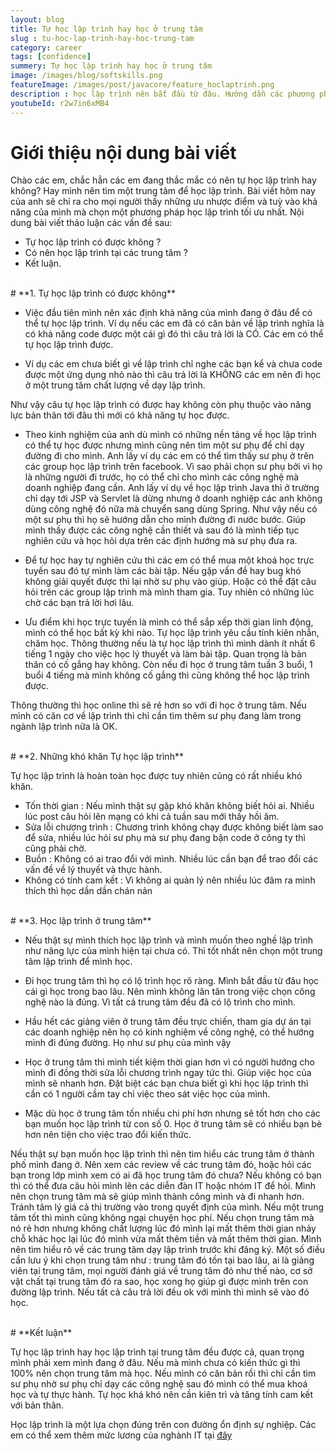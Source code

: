 ```yaml
---
layout: blog
title: Tự học lập trình hay học ở trung tâm
slug : tu-hoc-lap-trinh-hay-hoc-trung-tam
category: career
tags: [confidence]
summery: Tự học lập trình hay học ở trung tâm  
image: /images/blog/softskills.png
featureImage: /images/post/javacore/feature_hoclaptrinh.png
description : học lập trình nên bắt đầu từ đâu. Hướng dẫn các phương phương pháp học lập trình cho người tự học java. Hiểu được học lập trình là gì. Hướng dẫn con đường tự học java cơ bản tới nâng cao. Cơ hội nghề nghiệp cho các bạn sau khi tự học java.
youtubeId: r2w7in6xMB4
---
```


# **Giới thiệu nội dung bài viết**

Chào các em, chắc hẳn các em đang thắc mắc có nên tự học lập trình hay không? Hay mình nên tìm một trung tâm để học lập trình. Bài viết hôm nay của anh sẽ chỉ ra cho mọi người thấy những ưu nhược điểm và tuỳ vào khả năng của mình mà chọn một phương pháp học lập trình tối ưu nhất. Nội dung bài viết thảo luận các vấn đề sau:

- Tự học lập trình có được không ?
- Có nên học lập trình tại các trung tâm ?
- Kết luận.

<br>
# **1. Tự học lập trình có được không**

- Việc đầu tiên mình nên xác định khả năng của mình đang ở đâu để có thể tự học lập trình. Ví dụ nếu các em đã có căn bản về lập trình nghĩa là có khả năng code được một cái gì đó thì câu trả lời là CÓ. Các em có thể tự học lập trình được. 

- Ví dụ các em chưa biết gì về lập trình chỉ nghe các bạn kể và chưa code được một ứng dụng nhỏ nào thì câu trả lời là KHÔNG các em nên đi học ở một trung tâm chất lượng về dạy lập trình. 

Như vậy câu tự học lập trình có được hay không còn phụ thuộc vào năng lực bản thân tới đâu thì mới có khả năng tự học được.

- Theo kinh nghiệm của anh dù mình có những nền tảng về học lập trình có thể tự học được nhưng mình cũng nên tìm một sư phụ để chỉ dạy đường đi cho mình. Anh lấy ví dụ các em có thể tìm thấy sư phụ ở trên các group học lập trình trên facebook. Vì sao phải chọn sư phụ bởi vì họ là những người đi trước, họ có thể chỉ cho mình các công nghệ mà doanh nghiệp đang cần. Anh lấy ví dụ về học lập trình Java thì ở trường chỉ dạy tới JSP và Servlet là dừng nhưng ở doanh nghiệp các anh không dùng công nghệ đó nữa mà chuyển sang dùng Spring. Như vậy nếu có một sư phụ thì họ sẽ hướng dẫn cho mình đường đi nước bước. Giúp mình thấy được các công nghệ cần thiết và sau đó là mình tiếp tục nghiên cứu và học hỏi dựa trên các định hướng mà sư phụ đưa ra.

- Để tự học hay tự nghiên cứu thì các em có thể mua một khoá học trực tuyến sau đó tự mình làm các bài tập. Nếu gặp vấn đề hay bug khó không giải quyết được thì lại nhờ sư phụ vào giúp. Hoặc có thể đặt câu hỏi trên các group lập trình mà mình tham gia. Tuy nhiên có những lúc chờ các bạn trả lời hơi lâu.

- Ưu điểm khi học trực tuyến là mình có thể sắp xếp thời gian linh động, mình có thể học bất kỳ khi nào. Tự học lập trình yêu cầu tính kiên nhẫn, chăm học. Thông thường nếu là tự học lập trình thì mình dành ít nhất 6 tiếng 1 ngày cho việc học lý thuyết và làm bài tập. Quan trọng là bản thân có cố gắng hay không. Còn nếu đi học ở trung tâm tuần 3 buổi, 1 buổi 4 tiếng mà mình không cố gắng thì cũng không thể học lập trình được.

Thông thường thì học online thì sẽ rẻ hơn so với đi học ở trung tâm. Nếu mình có căn cơ về lập trình thì chỉ cần tìm thêm sư phụ đang làm trong ngành lập trình nữa là OK.


<br>
# **2. Những khó khăn Tự học lập trình**

Tự học lập trình là hoàn toàn học được tuy nhiên cũng có rất nhiều khó khăn.

- Tốn thời gian 		: Nếu mình thật sự  gặp khó khăn không biết hỏi ai. Nhiều lúc post câu hỏi lên mạng có khi cả tuần sau mới thấy hồi âm.
- Sửa lỗi chương trình 	: Chương trình không chạy được không biết làm sao để sửa, nhiều lúc hỏi sư phụ mà sư phụ đang bận code ở công ty thì cũng phải chờ.
- Buồn					: Không có ai trao đổi với mình. Nhiều lúc cần bạn để trao đổi các vấn đề về lý thuyết và thực hành.
- Không có tính cam kết : Vì không ai quản lý nên nhiều lúc đâm ra mình thích thì học dần dần chán nản

<br>
# **3. Học lập trình ở trung tâm**

- Nếu thật sự mình thích học lập trình và mình muốn theo nghề lập trình như năng lực của mình hiện tại chưa có. Thì tốt nhất nên chọn một
trung tâm lập trình để mình học.

- Đi học trung tâm thì họ có lộ trình học rõ ràng. Mình bắt đầu từ đâu học cái gì học trong bao lâu. Nên mình không lăn tăn trong việc chọn công nghệ nào là đúng. Vì tất cả trung tâm đều đã có lộ trình cho mình.

- Hầu hết các giảng viên ở trung tâm đều trực chiến, tham gia dự án tại các doanh nghiệp nên họ có kinh nghiệm về công nghệ, có thể hướng mình đi đúng đường. Họ như sư phụ của mình vậy

- Học ở trung tâm thì mình tiết kiệm thời gian hơn vì có người hướng cho mình đi đồng thời sửa lỗi chương trình ngay tức thì. Giúp việc học của mình sẽ nhanh hơn. Đặt biệt các bạn chưa biết gì khi học lập trình thì cần có 1 người cầm tay chỉ việc theo sát việc học của mình.

- Mặc dù học ở trung tâm tốn nhiều chi phí hơn nhưng sẽ tốt hơn cho các bạn muốn học lập trình từ con số 0. Học ở trung tâm sẽ có nhiều bạn bè hơn nên tiện cho việc trao đổi kiến thức.

Nếu thật sự bạn muốn học lập trình thì nên tìm hiểu các trung tâm ở thành phố mình đang ở. Nên xem các review về các trung tâm đó, hoặc hỏi các bạn trong lớp mình xem có ai đã học trung tâm đó chưa? Nếu không có bạn thì có thể đưa câu hỏi mình lên các diễn đàn IT hoặc nhóm IT để hỏi. Mình nên chọn trung tâm mà sẽ giúp mình thành công mình và đi nhanh hơn. Tránh tâm lý giá cả thị trường vào trong quyết định của mình.
Nếu một trung tâm tốt thì mình cũng không ngại chuyện học phí. Nếu chọn trung tâm mà nó rẻ hơn nhưng không chất lượng lúc đó mình lại mất thêm thời gian nhảy chỗ khác học lại lúc đó mình vừa mất thêm tiền và mất thêm thời gian. Mình nên tìm hiểu rõ về các trung tâm dạy lập trình trước khi đăng ký. Một số điều cần lưu ý khi chọn trung tâm như : trung tâm đó tồn tại bao lâu, ai là giảng viên tại trung tâm, mọi người đánh giá về trung tâm đó như thế nào, cơ sở vật chất tại trung tâm đó ra sao, học xong họ giúp gì được mình trên con đường lập trình. Nếu tất cả câu trả lời đều  ok với mình thì mình sẽ vào đó học. 

<br>
# **Kết luận**

Tự học lập trình hay học lập trình tại trung tâm đều được cả, quan trọng mình phải xem mình đang ở đâu. Nếu mà mình chưa có kiến thức gì thì 100% nên chọn trung tâm mà học. Nếu mình có căn bản rồi thì chỉ cần tìm sư phụ nhờ sư phụ chỉ dạy các công nghệ sau đó mình có thể mua khoá học và tự thực hành. Tự học khá khó nên cần kiên trì và tăng tính cam kết với bản thân.

Học lập trình là một lựa chọn đúng trên con đường ổn định sự nghiệp. Các em có thể xem thêm mức lương của nghành IT tại [đây](https://levunguyen.com/career/2020/05/04/xu-huong-nghanh-lap-trinh/)

